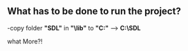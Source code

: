## What has to be done to run the project?
-copy folder **"SDL"** in **"\lib"** to **"C:\"**  --> **C:\SDL**

what More?!